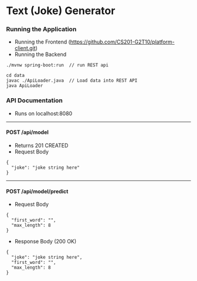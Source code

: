 # Text (Joke) Generator

### Running the Application
* Running the Frontend (https://github.com/CS201-G2T10/platform-client.git)
* Running the Backend
```
./mvnw spring-boot:run  // run REST api

cd data
javac ./ApiLoader.java  // Load data into REST API
java ApiLoader
```

### API Documentation 
* Runs on localhost:8080
---
#### POST /api/model
* Returns 201 CREATED
* Request Body
```
{
  "joke": "joke string here"
}
```
---
#### POST /api/model/predict
* Request Body
```
{
  "first_word": "",
  "max_length": 8
}
```
* Response Body (200 OK)
```
{
  "joke": "joke string here",
  "first_word": "",
  "max_length": 8
}
```